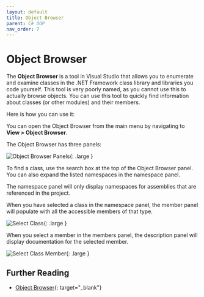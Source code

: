 ```yaml
---
layout: default
title: Object Browser
parent: C# OOP
nav_order: 7
---
```


# Object Browser

The **Object Browser** is a tool in Visual Studio that allows you to enumerate and examine classes in the .NET Framework class library and libraries you code yourself. This tool is very poorly named, as you cannot use this to actually browse objects. You can use this tool to quickly find information about classes (or other modules) and their members.

Here is how you can use it:

You can open the Object Browser from the main menu by navigating to **View > Object Browser**.

The Object Browser has three panels:

![Object Browser Panels](../images/object-browser/object_browser_panels_marked.png){: .large }

To find a class, use the search box at the top of the Object Browser panel. You can also expand the listed namespaces in the namespace panel.

The namespace panel will only display namespaces for assemblies that are referenced in the project.

When you have selected a class in the namespace panel, the member panel will populate with all the accessible members of that type.

![Select Class](../images/object-browser/select_class_marked.png){: .large }

When you select a member in the members panel, the description panel will display documentation for the selected member.

![Select Class Member](../images/object-browser/select_class_member_marked.png){: .large }

## Further Reading

- [Object Browser](https://docs.microsoft.com/en-us/visualstudio/ide/viewing-the-structure-of-code?view=vs-2022#BKMK_ObjectBrowser){: target="_blank"}